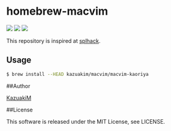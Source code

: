 homebrew-macvim
===

[![](https://img.shields.io/travis/KazuakiM/homebrew-macvim.svg)](https://travis-ci.org/KazuakiM/homebrew-macvim)
[![](https://img.shields.io/github/issues/KazuakiM/homebrew-macvim.svg)](https://github.com/KazuakiM/homebrew-macvim/issues)
[![](https://img.shields.io/badge/license-MIT-blue.svg)](LICENSE)

This repository is inspired at [splhack](https://github.com/splhack/homebrew-splhack).

## Usage
```bash
$ brew install --HEAD kazuakim/macvim/macvim-kaoriya
```

##Author

[KazuakiM](https://github.com/KazuakiM/)

##License

This software is released under the MIT License, see LICENSE.
